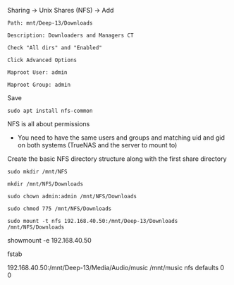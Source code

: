 Sharing -> Unix Shares (NFS) -> Add

```
Path: mnt/Deep-13/Downloads

Description: Downloaders and Managers CT

Check "All dirs" and "Enabled"

Click Advanced Options

Maproot User: admin

Maproot Group: admin
```
Save



```
sudo apt install nfs-common
```

NFS is all about permissions

* You need to have the same users and groups and matching uid and gid on both systems (TrueNAS and the server to mount to)



Create the basic NFS directory structure along with the first share directory
```
sudo mkdir /mnt/NFS

mkdir /mnt/NFS/Downloads

sudo chown admin:admin /mnt/NFS/Downloads

sudo chmod 775 /mnt/NFS/Downloads
```


```
sudo mount -t nfs 192.168.40.50:/mnt/Deep-13/Downloads /mnt/NFS/Downloads
```



showmount -e 192.168.40.50

fstab

192.168.40.50:/mnt/Deep-13/Media/Audio/music    /mnt/music   nfs defaults 0 0